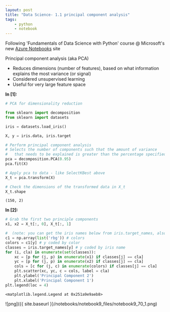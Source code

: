 ```yaml
---
layout: post
title: "Data Science- 1.1 principal component analysis"
tags:
    - python
    - notebook
---
```


Following 'Fundamentals of Data Science with Python' course @ Microsoft's new [Azure Notebooks](https://notebooks.azure.com/) site

Principal component analysis (aka PCA)

- Reduces dimensions (number of features), based on what information explains the most variance (or signal)
- Considered unsupervised learning
- Useful for very large feature space

**In [1]:**

```python
# PCA for dimensionality reduction

from sklearn import decomposition
from sklearn import datasets

iris = datasets.load_iris()

X, y = iris.data, iris.target

# Perform principal component analysis
# Selects the number of components such that the amount of variance 
#   that needs to be explained is greater than the percentage specified
pca = decomposition.PCA(0.95)
pca.fit(X)

# Apply pca to data - like SelectKBest above
X_t = pca.transform(X)

# Check the dimensions of the transformed data in X_t
X_t.shape
```

    (150, 2)

**In [2]:**

```python
# Grab the first two principle components
x1, x2 = X_t[:, 0], X_t[:, 1]

#  (note: you can get the iris names below from iris.target_names, also in docs)
c1 = np.array(list('rbg')) # colors
colors = c1[y] # y coded by color
classes = iris.target_names[y] # y coded by iris name
for (i, cla) in enumerate(set(classes)):
    xc = [p for (j, p) in enumerate(x1) if classes[j] == cla]
    yc = [p for (j, p) in enumerate(x2) if classes[j] == cla]
    cols = [c for (j, c) in enumerate(colors) if classes[j] == cla]
    plt.scatter(xc, yc, c = cols, label = cla)
    plt.ylabel('Principal Component 2')
    plt.xlabel('Principal Component 1')
plt.legend(loc = 4)
```

    <matplotlib.legend.Legend at 0x251a9e9aeb8>


![png]({{ site.baseurl }}/notebooks/notebook9_files/notebook9_70_1.png)
